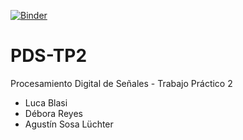 [![Binder](https://mybinder.org/badge_logo.svg)](https://mybinder.org/v2/gh/lucablasi/PDS-TP2/main)

# PDS-TP2
Procesamiento Digital de Señales - Trabajo Práctico 2
- Luca Blasi
- Débora Reyes
- Agustín Sosa Lüchter
